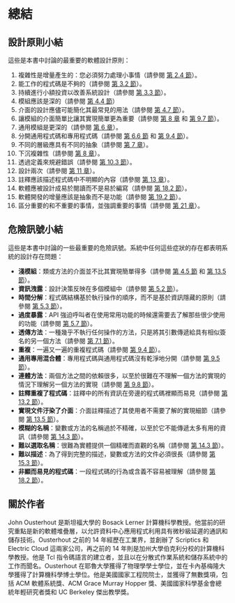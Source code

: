 # 總結

## 設計原則小結

這些是本書中討論的最重要的軟體設計原則：

1. 複雜性是增量產生的：您必須努力處理小事情（請參閱 [第 2.4 節](ch02.md)）。
2. 能工作的程式碼是不夠的（請參閱 [第 3.2 節](ch03.md)）。
3. 持續進行小額投資以改善系統設計（請參閱 [第 3.3 節](ch03.md)）。
4. 模組應該是深的（請參閱 [第 4.4 節](ch04.md)）
5. 介面的設計應儘可能簡化其最常見的用法（請參閱 [第 4.7 節](ch04.md)）。
6. 讓模組的介面簡單比讓其實現簡單更為重要（請參閱 [第 8 章](ch08.md) 和 [第 9.7 節](ch09.md)）。
7. 通用模組是更深的（請參閱 [第 6 章](ch06.md)）。
8. 分開通用程式碼和專用程式碼（請參閱 [第 6.6 節](ch06.md) 和 [第 9.4 節](ch09.md)）。
9. 不同的層級應具有不同的抽象（請參閱 [第 7 章](ch07.md)）。
10. 下沉複雜性（請參閱 [第 8 章](ch08.md)）。
11. 透過定義來規避錯誤（請參閱 [第 10.3 節](ch10.md)）。
12. 設計兩次（請參閱 [第 11 章](ch11.md)）。
13. 註釋應該描述程式碼中不明顯的內容（請參閱 [第 13 章](ch13.md)）。
14. 軟體應被設計成易於閱讀而不是易於編寫（請參閱 [第 18.2 節](ch18.md)）。
15. 軟體開發的增量應該是抽象而不是功能（請參閱 [第 19.2 節](ch19.md)）。
16. 區分重要的和不重要的事情，並強調重要的事情（請參閱 [第 21 章](ch21.md)）。

## 危險訊號小結

這些是本書中討論的一些最重要的危險訊號。系統中任何這些症狀的存在都表明系統的設計存在問題：

- **淺模組**：類或方法的介面並不比其實現簡單得多（請參閱 [第 4.5 節](ch04.md) 和 [第 13.5 節](ch13.md)）。
- **資訊洩露**：設計決策反映在多個模組中（請參閱 [第 5.2 節](ch05.md)）。
- **時間分解**：程式碼結構基於執行操作的順序，而不是基於資訊隱藏的原則（請參閱 [第 5.3 節](ch05.md)）。
- **過度暴露**：API 強迫呼叫者在使用常用功能的時候還需要去了解那些很少使用的功能（請參閱 [第 5.7 節](ch05.md)）。
- **透傳方法**：一種幾乎不執行任何操作的方法，只是將其引數傳遞給具有相似簽名的另一個方法（請參閱 [第 7.1 節](ch07.md)）。
- **重複**：一遍又一遍的重複程式碼（請參閱 [第 9.4 節](ch09.md)）。
- **通用專用混合體**：專用程式碼與通用程式碼沒有乾淨地分開（請參閱 [第 9.5 節](ch09.md)）。
- **連體方法**：兩個方法之間的依賴很多，以至於很難在不理解一個方法的實現的情況下理解另一個方法的實現（請參閱 [第 9.8 節](ch09.md)）。
- **註釋重複了程式碼**：註釋中的所有資訊在旁邊的程式碼裡顯而易見（請參閱 [第 13.2 節](ch13.md)）。
- **實現文件汙染了介面**：介面註釋描述了其使用者不需要了解的實現細節（請參閱 [第 13.5 節](ch13.md)）。
- **模糊的名稱**：變數或方法的名稱過於不精確，以至於它不能傳遞太多有用的資訊（請參閱 [第 14.3 節](ch14.md)）。
- **難以選取名稱**：很難為實體提供一個精確而直觀的名稱（請參閱 [第 14.3 節](ch14.md)）。
- **難以描述**：為了得到完整的描述，變數或方法的文件必須很長（請參閱 [第 15.3 節](ch15.md)）。
- **非顯而易見的程式碼**：一段程式碼的行為或含義不容易被理解（請參閱 [第 18.2 節](ch18.md)）。

## 關於作者

John Ousterhout 是斯坦福大學的 Bosack Lerner 計算機科學教授。他當前的研究重點是新的軟體堆疊層，以允許資料中心應用程式利用具有微秒級延遲的通訊和儲存技術。Ousterhout 之前的 14 年經歷在工業界，並創辦了 Scriptics 和 Electric Cloud 這兩家公司，再之前的 14 年則是加州大學伯克利分校的計算機科學教授。他是 Tcl 指令碼語言的建立者，並且以在分散式作業系統和儲存系統中的工作而聞名。Ousterhout 在耶魯大學獲得了物理學學士學位，並在卡內基梅隆大學獲得了計算機科學博士學位。他是美國國家工程院院士，並獲得了無數獎項，包括 ACM 軟體系統獎、ACM Grace Murray Hopper 獎、美國國家科學基金會總統年輕研究者獎和 UC Berkeley 傑出教學獎。